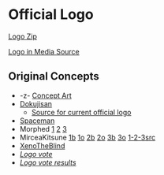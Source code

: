 Official Logo
=============

[Logo Zip](http://dev.xonotic.org/attachments/121/xonotic_logo.zip)

[Logo in Media Source](http://git.xonotic.org/?p=xonotic/mediasource.git;a=tree;f=gfx/logo;hb=HEAD)

Original Concepts
-----------------

-   -z- [Concept Art](Concept_Art)
-   [Dokujisan](http://www.nullgaming.com/stuff/x/)
    -   [Source for current official logo](http://www.nullgaming.com/stuff/x/source)
-   [Spaceman](http://leela.org.uk/xonotic/index.htm)
-   Morphed [1](http://img688.imageshack.us/img688/2221/xonoticlogo9.jpg) [2](http://img708.imageshack.us/img708/8302/xonoticlogo8.jpg) [3](http://www.morphed.planetnexuiz.com/xonotich264v3.mp4)
-   MirceaKitsune [1b](http://dev.xonotic.org/attachments/download/17/logo_idea_5.jpg) [1o](http://dev.xonotic.org/attachments/download/18/logo_idea_7.jpg) [2b](http://dev.xonotic.org/attachments/download/20/logo_idea_8.jpg) [2o](http://dev.xonotic.org/attachments/download/21/logo_idea_9.jpg) [3b](http://dev.xonotic.org/attachments/download/23/logo_idea_10.jpg) [3o](http://dev.xonotic.org/attachments/download/24/logo_idea_11.jpg) [1-2-3src](http://dev.xonotic.org/attachments/download/22/xonotic_logo1_mirceakitsune_v2.psd)
-   [XenoTheBlind](http://xeno.planetnexuiz.com/xeno/xonotic_logo_basic_svg_26.svg)
-   *[Logo vote](Logo_vote)*
-   *[Logo vote results](Logo_vote_results)*


